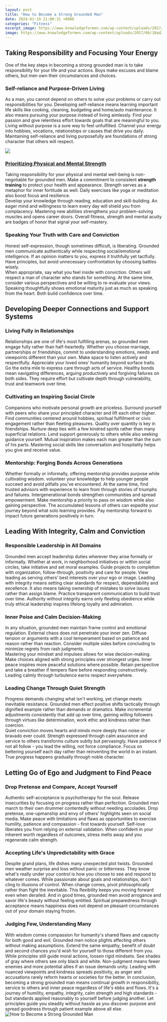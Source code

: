 ```yaml
---
layout: post
title: "How to Become a Strong Grounded Man"
date: 2024-01-19 21:00:31 +0000
categories: "Fitness"
excerpt_image: https://www.knowledgeformen.com/wp-content/uploads/2017/06/10ad2cc917031fc6ea5e9935d0785b3b.jpg
image: https://www.knowledgeformen.com/wp-content/uploads/2017/06/10ad2cc917031fc6ea5e9935d0785b3b.jpg
---
```


## Taking Responsibility and Focusing Your Energy  
One of the key steps in becoming a strong grounded man is to take responsibility for your life and your actions. Boys make excuses and blame others, but men own their circumstances and choices. 
### **Self-reliance and Purpose-Driven Living**
As a man, you cannot depend on others to solve your problems or carry out responsibilities for you. Developing self-reliance means learning important life skills like cooking, cleaning, budgeting and home/auto maintenance. It also means pursuing your purpose instead of living aimlessly. Find your passion and give relentless effort towards goals that are meaningful to you. 
Living without purpose is a sure way to feel unfulfilled. Channel your energy into hobbies, vocations, relationships or causes that drive you daily. Maintaining self-reliance and living purposefully are foundations of strong character that others will respect.   

![](http://www.knowledgeformen.com/wp-content/uploads/2017/06/navy_seals_coming_out_of_water.jpg)
### [Prioritizing Physical and Mental Strength](https://yt.io.vn/collection/alas) 
Taking responsibility for your physical and mental well-being is non-negotiable for grounded men. Make a commitment to consistent **strength training** to protect your health and appearance. Strength serves as a metaphor for inner fortitude as well. Daily exercises like yoga or meditation also boost focus and resilience.  
Develop your knowledge through reading, education and skill-building. An eager mind and willingness to learn every day will shield you from complacency. Mastering new abilities strengthens your problem-solving muscles and opens career doors. Overall fitness, strength and mental acuity are badges of honor that signal your self-mastery.
### **Speaking Your Truth with Care and Conviction**
Honest self-expression, though sometimes difficult, is liberating. Grounded men communicate authentically while respecting social/emotional intelligence. If an opinion matters to you, express it truthfully yet tactfully. Have principles, but avoid unnecessary confrontation by choosing battles wisely.  
When appropriate, say what you feel inside with conviction. Others will respect a man of character who stands for something. At the same time, consider various perspectives and be willing to re-evaluate your views. Speaking thoughtfully shows emotional maturity just as much as speaking from the heart. Both build confidence over time.
## Developing Deeper Connections and Support Systems
### **Living Fully in Relationships**  
Relationships are one of life's most fulfilling arenas, so grounded men engage fully rather than half-heartedly. Whether you choose marriage, partnerships or friendships, commit to understanding emotions, needs and viewpoints different than your own. Make space to listen actively and respectfully.
Appreciate your loved ones’ humanity beyond surface traits. Go the extra mile to express care through acts of service. Healthy bonds mean navigating differences, arguing productively and forgiving failures on both sides. They require effort but cultivate depth through vulnerability, trust and teamwork over time. 
### **Cultivating an Inspiring Social Circle**
Companions who motivate personal growth are priceless. Surround yourself with peers who share your principled character and lift each other higher. Find communities centered around hobbies, spiritual fulfillment or civic engagement rather than fleeting pleasures. 
Quality over quantity is key in friendships. Nurture deep ties with a few kindred spirits rather than many superficial relations. Lend support generously to others while also seeking guidance yourself. Mutual inspiration makes each man greater than the sum of his parts. Mastering social skills like conversation and hospitality helps you give and receive value.
### **Mentorship: Forging Bonds Across Generations** 
Whether formally or informally, offering mentorship provides purpose while cultivating wisdom. volunteer your knowledge to help younger people succeed and avoid pitfalls you’ve encountered. At the same time, find trusted advisors with experience to learn from through stories of triumphs and failures. 
Intergenerational bonds strengthen communities and spread empowerment. Make mentorship a priority to pass on wisdom while also gaining perspective. The accumulated lessons of others can expedite your journey beyond what solo learning provides. Pay mentorship forward to impact future generations positively in turn.
## Leading With Integrity, Calm and Conviction
### **Responsible Leadership in All Domains**
Grounded men accept leadership duties wherever they arise formally or informally. Whether at work, in neighborhood initiatives or within social circles, take initiative and set moral examples. Guide projects to completion with organization, follow-through, positivity and care for people. View leading as serving others’ best interests over your ego or image.
Leading with integrity means setting clear standards for respect, dependability and excellence. It also means taking ownership of mistakes to solve issues rather than assign blame. Practice transparent communication to build trust over time. Authority without integrity earns only fleeting obedience while truly ethical leadership inspires lifelong loyalty and admiration.
### **Inner Poise and Calm Decision-Making**  
In any situation, grounded men maintain frame control and emotional regulation. External chaos does not penetrate your inner zen. Diffuse tension or arguments with a cool temperament based on patience and reason rather than reaction. Consider multiple sides before concluding to minimize regrets from rash judgments.   
Mastering your mindset and impulses allows for wise decision-making. Make choices aligned with strong principles over strongest urges. Inner peace inspires more peaceful solutions where possible. Retain perspective and take a breather if tempers flare before responding constructively. Leading calmly through turbulence earns respect everywhere.
### **Leading Change Through Quiet Strength**
Progress demands changing what isn't working, yet change meets inevitable resistance. Grounded men effect positive shifts tactically through dignified example rather than demands or dramatics. Make incremental adjustments consistently that add up over time, gaining willing followers through virtues like determination, work ethic and kindness rather than coercion.   
Quiet conviction moves hearts and minds more deeply than noise or bravado ever could. Strength expressed through calm assurance and service to others transforms culture subtly but pervasingly. Have patience if not all follow - you lead the willing, not force compliance. Focus on bettering yourself each day rather than reinventing the world in an instant. True progress happens gradually through noble character.
## Letting Go of Ego and Judgment to Find Peace
### **Drop Pretense and Compare, Accept Yourself**  
Authentic self-acceptance is psychotherapy for the soul. Release insecurities by focusing on progress rather than perfection. Grounded men march to their own drummer contentedly without needing accolades. Drop pretense, one-upmanship and envy of others' highlights seen on social media. 
Make peace with limitations and flaws as opportunities to exercise humility, patience and compassion - first towards yourself. Self-love liberates you from relying on external validation. When confident in your inherent worth regardless of outcomes, stress melts away and you regenerate calm strength.   
### **Accepting Life's Unpredictability with Grace**
Despite grand plans, life dishes many unexpected plot twists. Grounded men weather surprise and loss without panic or bitterness. They know what's really under your control is how you choose to see and respond to whatever comes. While passionate about goals and relationships, don't cling to illusions of control. 
When change comes, pivot philosophically rather than fight the inevitable. This flexibility keeps you moving forward even when derailed. And in good times, grounded men avoid arrogance and savor life's beauty without feeling entitled. Spiritual preparedness through acceptance means happiness does not depend on pleasant circumstances out of your domain staying frozen. 
### **Judging Few, Understanding Many**
With wisdom comes compassion for humanity's shared flaws and capacity for both good and evil. Grounded men notice plights affecting others without making assumptions. Extend the same empathy, benefit of doubt and second chances you'd wish for yourself to those different from you.   
While principles still guide moral actions, loosen rigid mindsets. See shades of gray where others see only black and white. Non-judgment means fewer enemies and more potential allies if an issue demands unity. Leading with nuanced viewpoints and kindness spreads positivity, as anger and accusations rarely reform hearts or societies for the better.
In conclusion, becoming a strong grounded man means continual growth in responsibility, service to others and inner peace regardless of life's ebbs and flows. It's a journey of humility, empathy, integrity, calm strength and high standards - but standards applied reasonably to yourself before judging another. Let principles guide you steadily without hassle as you discover purpose and spread goodness through patient example above all else.
![How to Become a Strong Grounded Man](https://www.knowledgeformen.com/wp-content/uploads/2017/06/10ad2cc917031fc6ea5e9935d0785b3b.jpg)